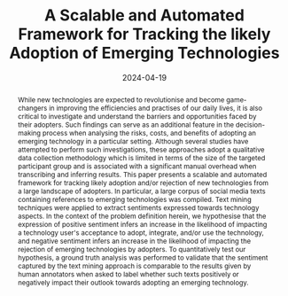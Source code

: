 ---
title: "A Scalable and Automated Framework for Tracking the likely Adoption of Emerging Technologies"
authors:
- Lowri Williams
- Eirini Anthi
- Pete Burnap

date: "2024-04-19"
doi: "https://www.mdpi.com/2078-2489/15/4/237"

# Schedule page publish date (NOT publication's date).
publishDate: ""

# Publication type.
# Legend: 0 = Uncategorized; 1 = Conference paper; 2 = Journal article;
# 3 = Preprint / Working Paper; 4 = Report; 5 = Book; 6 = Book section;
# 7 = Thesis; 8 = Patent
publication_types: ["2"]

# Publication name and optional abbreviated publication name.
publication: ''
publication_short: ""

abstract: While new technologies are expected to revolutionise and become game-changers in improving the efficiencies and practises of our daily lives, it is also critical to investigate and understand the barriers and opportunities faced by their adopters. Such findings can serve as an additional feature in the decision-making process when analysing the risks, costs, and benefits of adopting an emerging technology in a particular setting. Although several studies have attempted to perform such investigations, these approaches adopt a qualitative data collection methodology which is limited in terms of the size of the targeted participant group and is associated with a significant manual overhead when transcribing and inferring results. This paper presents a scalable and automated framework for tracking likely adoption and/or rejection of new technologies from a large landscape of adopters. In particular, a large corpus of social media texts containing references to emerging technologies was compiled. Text mining techniques were applied to extract sentiments expressed towards technology aspects. In the context of the problem definition herein, we hypothesise that the expression of positive sentiment infers an increase in the likelihood of impacting a technology user's acceptance to adopt, integrate, and/or use the technology, and negative sentiment infers an increase in the likelihood of impacting the rejection of emerging technologies by adopters. To quantitatively test our hypothesis, a ground truth analysis was performed to validate that the sentiment captured by the text mining approach is comparable to the results given by human annotators when asked to label whether such texts positively or negatively impact their outlook towards adopting an emerging technology.

# Summary. An optional shortened abstract.
summary: 

tags:
- Emerging Technologies
- Technology Barriers
- Technology Adoption
- Aspect-Based Sentiment Analysis
- Natural Language Processing
featured: true

# links:
# - icon: arxiv
#   icon_pack: ai
#   name: arXiv:2402.01670
#   url: https://www.mdpi.com/2078-2489/15/4/237
# - icon: inspire
#   icon_pack: ai
#   name: inspire1728738
#   url: https://inspirehep.net/literature/1728738
# - icon: springer
#   icon_pack: ai
#   name: JHEP 07 (2019) 123
#   url: https://doi.org/10.1007/JHEP07(2019)123
  
---